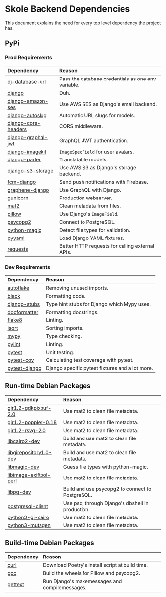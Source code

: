 # Skole Backend Dependencies

This document explains the need for every top level dependency the project has.

## PyPi

### Prod Requirements

| Dependency                                                           | Reason                                             |
| :------------------------------------------------------------------- | :------------------------------------------------- |
| [dj-database-url](https://pypi.org/project/dj-database-url/)         | Pass the database credentials as one env variable. |
| [django](https://pypi.org/project/Django/)                           | Duh.                                               |
| [django-amazon-ses](https://pypi.org/project/django-amazon-ses/)     | Use AWS SES as Django's email backend.             |
| [django-autoslug](https://pypi.org/project/django-autoslug/)         | Automatic URL slugs for models.                    |
| [django-cors-headers](https://pypi.org/project/django-cors-headers/) | CORS middleware.                                   |
| [django-graphql-jwt](https://pypi.org/project/django-graphql-jwt/)   | GraphQL JWT authentication.                        |
| [django-imagekit](https://pypi.org/project/django-imagekit/)         | `ImageSpecField` for user avatars.                 |
| [django-parler](https://pypi.org/project/django-parler/)             | Translatable models.                               |
| [django-s3-storage](https://pypi.org/project/django-s3-storage/)     | Use AWS S3 as Django's storage backend.            |
| [fcm-django](https://pypi.org/project/fcm-django/)                   | Send push notifications with Firebase.             |
| [graphene-django](https://pypi.org/project/graphene-django/)         | Use GraphQL with Django.                           |
| [gunicorn](https://pypi.org/project/gunicorn/)                       | Production webserver.                              |
| [mat2](https://pypi.org/project/mat2/)                               | Clean metadata from files.                         |
| [pillow](https://pypi.org/project/Pillow/)                           | Use Django's `ImageField`.                         |
| [psycopg2](https://pypi.org/project/psycopg2/)                       | Connect to PostgreSQL.                             |
| [python-magic](https://pypi.org/project/python-magic/)               | Detect file types for validation.                  |
| [pyyaml](https://pypi.org/project/PyYAML/)                           | Load Django YAML fixtures.                         |
| [requests](https://pypi.org/project/requests/)                       | Better HTTP requests for calling external APIs.    |

### Dev Requirements

| Dependency                                               | Reason                                          |
| :------------------------------------------------------- | :---------------------------------------------- |
| [autoflake](https://pypi.org/project/autoflake/)         | Removing unused imports.                        |
| [black](https://pypi.org/project/black/)                 | Formatting code.                                |
| [django-stubs](https://pypi.org/project/django-stubs/)   | Type hint stubs for Django which Mypy uses.     |
| [docformatter](https://pypi.org/project/docformatter/)   | Formatting docstrings.                          |
| [flake8](https://pypi.org/project/flake8/)               | Linting.                                        |
| [isort](https://pypi.org/project/isort/)                 | Sorting imports.                                |
| [mypy](https://pypi.org/project/mypy/)                   | Type checking.                                  |
| [pylint](https://pypi.org/project/pylint/)               | Linting.                                        |
| [pytest](https://pypi.org/project/pytest/)               | Unit testing.                                   |
| [pytest-cov](https://pypi.org/project/pytest-cov/)       | Calculating test coverage with pytest.          |
| [pytest-django](https://pypi.org/project/pytest-django/) | Django specific pytest fixtures and a lot more. |

## Run-time Debian Packages

| Dependency                                                                          | Reason                                           |
| :---------------------------------------------------------------------------------- | :----------------------------------------------- |
| [gir1.2-gdkpixbuf-2.0](https://packages.debian.org/buster/gir1.2-gdkpixbuf-2.0)     | Use mat2 to clean file metadata.                 |
| [gir1.2-poppler-0.18](https://packages.debian.org/buster/gir1.2-poppler-0.18)       | Use mat2 to clean file metadata.                 |
| [gir1.2-rsvg-2.0](https://packages.debian.org/buster/gir1.2-rsvg-2.0)               | Use mat2 to clean file metadata.                 |
| [libcairo2-dev](https://packages.debian.org/buster/libcairo2-dev)                   | Build and use mat2 to clean file metadata.       |
| [libgirepository1.0-dev](https://packages.debian.org/buster/libgirepository1.0-dev) | Build and use mat2 to clean file metadata.       |
| [libmagic-dev](https://packages.debian.org/buster/libmagic-dev)                     | Guess file types with python-magic.              |
| [libimage-exiftool-perl](https://packages.debian.org/buster/libimage-exiftool-perl) | Use mat2 to clean file metadata.                 |
| [libpq-dev](https://packages.debian.org/buster/libpq-dev)                           | Build and use psycopg2 to connect to PostgreSQL. |
| [postgresql-client](https://packages.debian.org/buster/postgresql-client)           | Use psql through Django's dbshell in production. |
| [python3-gi-cairo](https://packages.debian.org/buster/python3-gi-cairo)             | Use mat2 to clean file metadata.                 |
| [python3-mutagen](https://packages.debian.org/buster/python3-mutagen)               | Use mat2 to clean file metadata.                 |

## Build-time Debian Packages

| Dependency                                                                          | Reason                                           |
| :---------------------------------------------------------------------------------- | :----------------------------------------------- |
| [curl](https://packages.debian.org/buster/curl)                                     | Download Poetry's install script at build time.  |
| [gcc](https://packages.debian.org/buster/gcc)                                       | Build the wheels for Pillow and psycopg2.        |
| [gettext](https://packages.debian.org/buster/gettext)                               | Run Django's makemessages and compilemessages.   |
